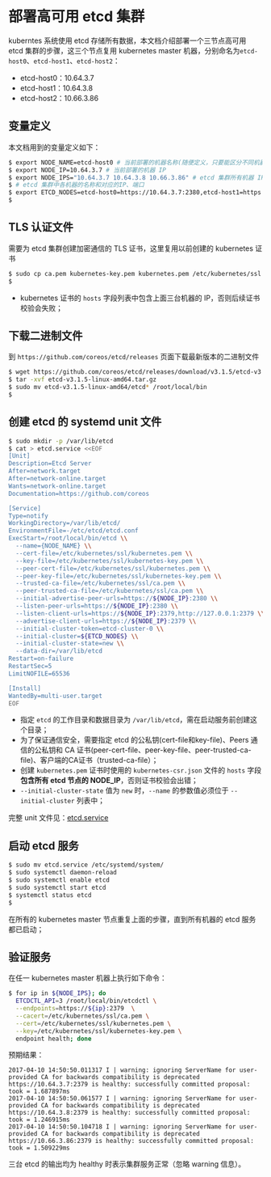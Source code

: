 # 部署高可用 etcd 集群

kuberntes 系统使用 etcd 存储所有数据，本文档介绍部署一个三节点高可用 etcd 集群的步骤，这三个节点复用 kubernetes master 机器，分别命名为`etcd-host0`、`etcd-host1`、`etcd-host2`：

+ etcd-host0：10.64.3.7
+ etcd-host1：10.64.3.8
+ etcd-host2：10.66.3.86

## 变量定义

本文档用到的变量定义如下：

``` bash
$ export NODE_NAME=etcd-host0 # 当前部署的机器名称(随便定义，只要能区分不同机器即可)
$ export NODE_IP=10.64.3.7 # 当前部署的机器 IP
$ export NODE_IPS="10.64.3.7 10.64.3.8 10.66.3.86" # etcd 集群所有机器 IP
$ # etcd 集群中各机器的名称和对应的IP、端口
$ export ETCD_NODES=etcd-host0=https://10.64.3.7:2380,etcd-host1=https://10.64.3.8:2380,etcd-host2=https://10.66.3.86:2380
$
```

## TLS 认证文件

需要为 etcd 集群创建加密通信的 TLS 证书，这里复用以前创建的 kubernetes 证书

``` bash
$ sudo cp ca.pem kubernetes-key.pem kubernetes.pem /etc/kubernetes/ssl
$
```

+ kubernetes 证书的 `hosts` 字段列表中包含上面三台机器的 IP，否则后续证书校验会失败；

## 下载二进制文件

到 `https://github.com/coreos/etcd/releases` 页面下载最新版本的二进制文件

``` bash
$ wget https://github.com/coreos/etcd/releases/download/v3.1.5/etcd-v3.1.5-linux-amd64.tar.gz
$ tar -xvf etcd-v3.1.5-linux-amd64.tar.gz
$ sudo mv etcd-v3.1.5-linux-amd64/etcd* /root/local/bin
$
```

## 创建 etcd 的 systemd unit 文件

``` bash
$ sudo mkdir -p /var/lib/etcd
$ cat > etcd.service <<EOF
[Unit]
Description=Etcd Server
After=network.target
After=network-online.target
Wants=network-online.target
Documentation=https://github.com/coreos

[Service]
Type=notify
WorkingDirectory=/var/lib/etcd/
EnvironmentFile=-/etc/etcd/etcd.conf
ExecStart=/root/local/bin/etcd \\
  --name={NODE_NAME} \\
  --cert-file=/etc/kubernetes/ssl/kubernetes.pem \\
  --key-file=/etc/kubernetes/ssl/kubernetes-key.pem \\
  --peer-cert-file=/etc/kubernetes/ssl/kubernetes.pem \\
  --peer-key-file=/etc/kubernetes/ssl/kubernetes-key.pem \\
  --trusted-ca-file=/etc/kubernetes/ssl/ca.pem \\
  --peer-trusted-ca-file=/etc/kubernetes/ssl/ca.pem \\
  --initial-advertise-peer-urls=https://${NODE_IP}:2380 \\
  --listen-peer-urls=https://${NODE_IP}:2380 \\
  --listen-client-urls=https://${NODE_IP}:2379,http://127.0.0.1:2379 \\
  --advertise-client-urls=https://${NODE_IP}:2379 \\
  --initial-cluster-token=etcd-cluster-0 \\
  --initial-cluster=${ETCD_NODES} \\
  --initial-cluster-state=new \\
  --data-dir=/var/lib/etcd
Restart=on-failure
RestartSec=5
LimitNOFILE=65536

[Install]
WantedBy=multi-user.target
EOF
```

+ 指定 `etcd` 的工作目录和数据目录为 `/var/lib/etcd`，需在启动服务前创建这个目录；
+ 为了保证通信安全，需要指定 etcd 的公私钥(cert-file和key-file)、Peers 通信的公私钥和 CA 证书(peer-cert-file、peer-key-file、peer-trusted-ca-file)、客户端的CA证书（trusted-ca-file）；
+ 创建 `kubernetes.pem` 证书时使用的 `kubernetes-csr.json` 文件的 `hosts` 字段**包含所有 etcd 节点的 NODE_IP**，否则证书校验会出错；
+ `--initial-cluster-state` 值为 `new` 时，`--name` 的参数值必须位于 `--initial-cluster` 列表中；

完整 unit 文件见：[etcd.service](./systemd/etcd.service)

## 启动 etcd 服务

``` bash
$ sudo mv etcd.service /etc/systemd/system/
$ sudo systemctl daemon-reload
$ sudo systemctl enable etcd
$ sudo systemctl start etcd
$ systemctl status etcd
$
```

在所有的 kubernetes master 节点重复上面的步骤，直到所有机器的 etcd 服务都已启动；

## 验证服务

在任一 kubernetes master 机器上执行如下命令：

``` bash
$ for ip in ${NODE_IPS}; do
  ETCDCTL_API=3 /root/local/bin/etcdctl \
  --endpoints=https://${ip}:2379  \
  --cacert=/etc/kubernetes/ssl/ca.pem \
  --cert=/etc/kubernetes/ssl/kubernetes.pem \
  --key=/etc/kubernetes/ssl/kubernetes-key.pem \
  endpoint health; done
```

预期结果：

``` text
2017-04-10 14:50:50.011317 I | warning: ignoring ServerName for user-provided CA for backwards compatibility is deprecated
https://10.64.3.7:2379 is healthy: successfully committed proposal: took = 1.687897ms
2017-04-10 14:50:50.061577 I | warning: ignoring ServerName for user-provided CA for backwards compatibility is deprecated
https://10.64.3.8:2379 is healthy: successfully committed proposal: took = 1.246915ms
2017-04-10 14:50:50.104718 I | warning: ignoring ServerName for user-provided CA for backwards compatibility is deprecated
https://10.66.3.86:2379 is healthy: successfully committed proposal: took = 1.509229ms
```

三台 etcd 的输出均为 healthy 时表示集群服务正常（忽略 warning 信息）。